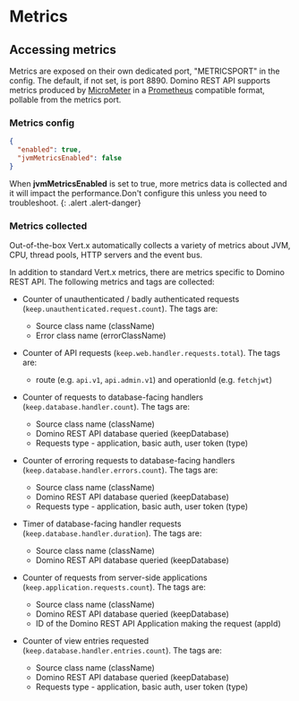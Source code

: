 # Metrics

## Accessing metrics

Metrics are exposed on their own dedicated port, "METRICSPORT" in the config. The default, if not set, is port 8890.
Domino REST API supports metrics produced by [MicroMeter](https://micrometer.io) in a [Prometheus](https://prometheus.io/) compatible format, pollable from the metrics port.

### Metrics config

```json
{
  "enabled": true,
  "jvmMetricsEnabled": false
}
```

When **jvmMetricsEnabled** is set to true, more metrics data is collected and it will impact the performance.Don't configure this unless you need to troubleshoot.
{: .alert .alert-danger}

### Metrics collected

Out-of-the-box Vert.x automatically collects a variety of metrics about JVM, CPU, thread pools, HTTP servers and the event bus.

In addition to standard Vert.x metrics, there are metrics specific to Domino REST API. The following metrics and tags are collected:

- Counter of unauthenticated / badly authenticated requests (`keep.unauthenticated.request.count`). The tags are:

  - Source class name (className)
  - Error class name (errorClassName)

- Counter of API requests (`keep.web.handler.requests.total`). The tags are:

  - route (e.g. `api.v1`, `api.admin.v1`) and operationId (e.g. `fetchjwt`)

- Counter of requests to database-facing handlers (`keep.database.handler.count`). The tags are:

  - Source class name (className)
  - Domino REST API database queried (keepDatabase)
  - Requests type - application, basic auth, user token (type)

- Counter of erroring requests to database-facing handlers (`keep.database.handler.errors.count`). The tags are:

  - Source class name (className)
  - Domino REST API database queried (keepDatabase)
  - Requests type - application, basic auth, user token (type)

- Timer of database-facing handler requests (`keep.database.handler.duration`). The tags are:

  - Source class name (className)
  - Domino REST API database queried (keepDatabase)

- Counter of requests from server-side applications (`keep.application.requests.count`). The tags are:

  - Source class name (className)
  - Domino REST API database queried (keepDatabase)
  - ID of the Domino REST API Application making the request (appId)

- Counter of view entries requested (`keep.database.handler.entries.count`). The tags are:
  - Source class name (className)
  - Domino REST API database queried (keepDatabase)
  - Requests type - application, basic auth, user token (type)

